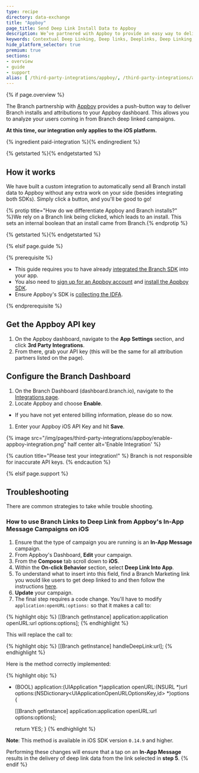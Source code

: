 ```yaml
---
type: recipe
directory: data-exchange
title: "Appboy"
page_title: Send Deep Link Install Data to Appboy
description: We’ve partnered with Appboy to provide an easy way to deliver Branch installs and attributions to your Appboy dashboard. Learn how to set it up.
keywords: Contextual Deep Linking, Deep links, Deeplinks, Deep Linking, Deeplinking, Deferred Deep Linking, Deferred Deeplinking, Google App Indexing, Google App Invites, Apple Universal Links, Apple Spotlight Search, Facebook App Links, AppLinks, Deepviews, Deep views, Analytics, Install Data, Appboy
hide_platform_selector: true
premium: true
sections:
- overview
- guide
- support
alias: [ /third-party-integrations/appboy/, /third-party-integrations/appboy/overview/, /third-party-integrations/appboy/guide/, /third-party-integrations/appboy/support/ ] 
---
```


{% if page.overview %}

The Branch partnership with [Appboy](https://www.appboy.com) provides a push-button way to deliver Branch installs and attributions to your Appboy dashboard. This allows you to analyze your users coming in from Branch deep linked campaigns.

**At this time, our integration only applies to the iOS platform.**

{% ingredient paid-integration %}{% endingredient %}

{% getstarted %}{% endgetstarted %}

## How it works

We have built a custom integration to automatically send all Branch install data to Appboy without any extra work on your side (besides integrating both SDKs). Simply click a button, and you'll be good to go!

{% protip title="How do we differentiate Appboy and Branch installs?" %}We rely on a Branch link being clicked, which leads to an install. This sets an internal boolean that an install came from Branch.{% endprotip %}

{% getstarted %}{% endgetstarted %}

{% elsif page.guide %}

{% prerequisite %}

- This guide requires you to have already [integrated the Branch SDK]({{base.url}}/getting-started/sdk-integration-guide) into your app.
- You also need to [sign up for an Appboy account](https://dashboard.appboy.com/developers/sign_up) and [install the Appboy SDK](https://documentation.appboy.com/).
- Ensure Appboy's SDK is [collecting the IDFA](https://documentation.appboy.com/iOS/#optional-idfa-collection).

{% endprerequisite %}

## Get the Appboy API key

1. On the Appboy dashboard, navigate to the **App Settings** section, and click **3rd Party Integrations**.
1. From there, grab your API key (this will be the same for all attribution partners listed on the page).


## Configure the Branch Dashboard

1. On the Branch Dashboard (dashboard.branch.io), navigate to the [Integrations page](https://dashboard.branch.io/integrations).
1. Locate Appboy and choose **Enable**.
  * If you have not yet entered billing information, please do so now.
1. Enter your Appboy iOS API Key and hit **Save**.

{% image src="/img/pages/third-party-integrations/appboy/enable-appboy-integration.png" half center alt='Enable Integration' %}

{% caution title="Please test your integration!" %}
Branch is not responsible for inaccurate API keys.
{% endcaution %}

{% elsif page.support %}

## Troubleshooting

There are common strategies to take while trouble shooting.

### How to use Branch Links to Deep Link from Appboy's In-App Message Campaigns on iOS

1. Ensure that the type of campaign you are running is an **In-App Message** campaign.
2. From Appboy's Dashboard, **Edit** your campaign.
3. From the **Compose** tab scroll down to **iOS**.
4. Within the **On-click Behavior** section, select **Deep Link Into App**.
5. To understand what to insert into this field, find a Branch Marketing link you would like users to get deep linked to and then follow the instructions [here](https://dev.branch.io/features/facebook-ads/support/ios/#use-a-direct-deep-link).
6. **Update** your campaign.
7. The final step requires a code change. You'll have to modify `application:openURL:options:` so that it makes a call to:

{% highlight objc %}
[[Branch getInstance]
     application:application
     openURL:url
     options:options];
{% endhighlight %}

This will replace the call to:

{% highlight objc %}
[[Branch getInstance] handleDeepLink:url];
{% endhighlight %}

Here is the method correctly implemented:

{% highlight objc %}
- (BOOL) application:(UIApplication *)application
             openURL:(NSURL *)url
             options:(NSDictionary<UIApplicationOpenURLOptionsKey,id> *)options {
    
    [[Branch getInstance]
     application:application
     openURL:url
     options:options];
    
    return YES;
}
{% endhighlight %}

**Note**: This method is available in iOS SDK version `0.14.9` and higher.

Performing these changes will ensure that a tap on an **In-App Message** results in the delivery of deep link data from the link selected in **step 5**.
{% endif %}
